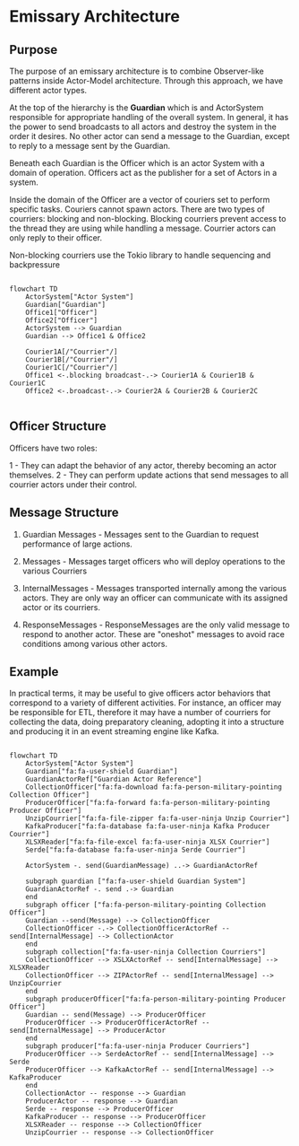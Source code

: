 <link
  href="https://cdnjs.cloudflare.com/ajax/libs/font-awesome/6.5.1/css/all.min.css"
  rel="stylesheet"
/>

# Emissary Architecture

## Purpose

The purpose of an emissary architecture is to combine Observer-like patterns inside Actor-Model architecture. Through this approach, we have different actor types. 

At the top of the hierarchy is the **Guardian** which is and ActorSystem responsible for appropriate handling of the overall system. In general, it has the power to send broadcasts to all actors and destroy the system in the order it desires. No other actor can send a message to the Guardian, except to reply to a message sent by the Guardian.

Beneath each Guardian is the Officer which is an actor System with a domain of operation. Officers act as the publisher for a set of Actors in a system.

Inside the domain of the Officer are a vector of couriers set to perform specific tasks. Couriers cannot spawn actors. There are two types of courriers: blocking and non-blocking. Blocking courriers prevent access to the thread they are using while handling a message. Courrier actors can only reply to their officer.

Non-blocking courriers use the Tokio library to handle sequencing and backpressure

```mermaid

flowchart TD
    ActorSystem["Actor System"]
    Guardian["Guardian"]
    Office1["Officer"]
    Office2["Officer"]
    ActorSystem --> Guardian
    Guardian --> Office1 & Office2

    Courier1A[/"Courrier"/]
    Courier1B[/"Courrier"/]
    Courier1C[/"Courrier"/]
    Office1 <-.blocking broadcast-.-> Courier1A & Courier1B & Courier1C
    Office2 <-.broadcast-.-> Courier2A & Courier2B & Courier2C


```

## Officer Structure

Officers have two roles:

1 - They can adapt the behavior of any actor, thereby becoming an actor themselves.
2 - They can perform update actions that send messages to all courrier actors under their control.

## Message Structure

1. Guardian Messages - Messages sent to the Guardian to request performance of large actions.

2. Messages - Messages target officers who will deploy operations to the various Courriers

3. InternalMessages - Messages transported internally among the various actors. They are only way an officer can communicate with its assigned actor or its courriers.

4. ResponseMessages - ResponseMessages are the only valid message to respond to another actor. These are "oneshot" messages to avoid race conditions among various other actors.

## Example

In practical terms, it may be useful to give officers actor behaviors that correspond to a variety of different activities. For instance, an officer may be responsible for ETL, therefore it may have a number of courriers for collecting the data, doing preparatory cleaning, adopting it into a structure and producing it in an event streaming engine like Kafka.

```mermaid

flowchart TD
    ActorSystem["Actor System"]
    Guardian["fa:fa-user-shield Guardian"]
    GuardianActorRef["Guardian Actor Reference"]
    CollectionOfficer["fa:fa-download fa:fa-person-military-pointing Collection Officer"]
    ProducerOfficer["fa:fa-forward fa:fa-person-military-pointing Producer Officer"]
    UnzipCourrier["fa:fa-file-zipper fa:fa-user-ninja Unzip Courrier"]
    KafkaProducer["fa:fa-database fa:fa-user-ninja Kafka Producer Courrier"]
    XLSXReader["fa:fa-file-excel fa:fa-user-ninja XLSX Courrier"]
    Serde["fa:fa-database fa:fa-user-ninja Serde Courrier"]
    
    ActorSystem -. send(GuardianMessage) ..-> GuardianActorRef
    
    subgraph guardian ["fa:fa-user-shield Guardian System"]
    GuardianActorRef -. send .-> Guardian
    end
    subgraph officer ["fa:fa-person-military-pointing Collection Officer"]
    Guardian --send(Message) --> CollectionOfficer
    CollectionOfficer -.-> CollectionOfficerActorRef -- send[InternalMessage] --> CollectionActor
    end
    subgraph collection["fa:fa-user-ninja Collection Courriers"]
    CollectionOfficer --> XSLXActorRef -- send[InternalMessage] --> XLSXReader
    CollectionOfficer --> ZIPActorRef -- send[InternalMessage] --> UnzipCourrier
    end
    subgraph producerOfficer["fa:fa-person-military-pointing Producer Officer"]
    Guardian -- send(Message) --> ProducerOfficer
    ProducerOfficer --> ProducerOfficerActorRef -- send[InternalMessage] --> ProducerActor
    end
    subgraph producer["fa:fa-user-ninja Producer Courriers"]
    ProducerOfficer --> SerdeActorRef -- send[InternalMessage] --> Serde
    ProducerOfficer --> KafkaActorRef -- send[InternalMessage] --> KafkaProducer
    end
    CollectionActor -- response --> Guardian 
    ProducerActor -- response --> Guardian
    Serde -- response --> ProducerOfficer
    KafkaProducer -- response --> ProducerOfficer
    XLSXReader -- response --> CollectionOfficer
    UnzipCourrier -- response --> CollectionOfficer




```